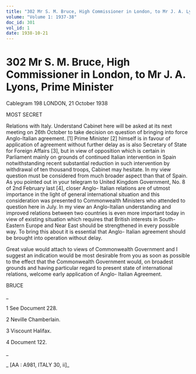 ```yaml
---
title: "302 Mr S. M. Bruce, High Commissioner in London, to Mr J. A. Lyons, Prime Minister"
volume: "Volume 1: 1937-38"
doc_id: 301
vol_id: 1
date: 1938-10-21
---
```


# 302 Mr S. M. Bruce, High Commissioner in London, to Mr J. A. Lyons, Prime Minister

Cablegram 198 LONDON, 21 October 1938

MOST SECRET

Relations with Italy. Understand Cabinet here will be asked at its next meeting on 26th October to take decision on question of bringing into force Anglo-Italian agreement. [1] Prime Minister [2] himself is in favour of application of agreement without further delay as is also Secretary of State for Foreign Affairs [3], but in view of opposition which is certain in Parliament mainly on grounds of continued Italian intervention in Spain notwithstanding recent substantial reduction in such intervention by withdrawal of ten thousand troops, Cabinet may hesitate. In my view question must be considered from much broader aspect than that of Spain. As you pointed out in your telegram to United Kingdom Government, No. 8 of 2nd February last [4], closer Anglo- Italian relations are of utmost importance in the light of general international situation and this consideration was presented to Commonwealth Ministers who attended to question here in July. In my view an Anglo-Italian understanding and improved relations between two countries is even more important today in view of existing situation which requires that British interests in South- Eastern Europe and Near East should be strengthened in every possible way. To bring this about it is essential that Anglo- Italian agreement should be brought into operation without delay.

Great value would attach to views of Commonwealth Government and I suggest an indication would be most desirable from you as soon as possible to the effect that the Commonwealth Government would, on broadest grounds and having particular regard to present state of international relations, welcome early application of Anglo- Italian Agreement.

BRUCE

_

1 See Document 228.

2 Neville Chamberlain.

3 Viscount Halifax.

4 Document 122.

_

_ [AA : A981, ITALY 30, ii]_

